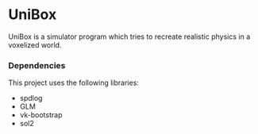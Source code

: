# UniBox
UniBox is a simulator program which tries to recreate realistic physics in a voxelized world.

### Dependencies
This project uses the following libraries:
 - spdlog
 - GLM
 - vk-bootstrap
 - sol2